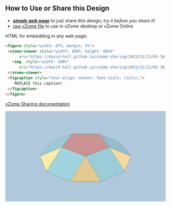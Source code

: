 
## How to Use or Share this Design

 - [***simple web page***](<https://david-hall.github.io/vzome-sharing/2023/12/12/01-36-51-J5-Pentagonal-cupola-Golden/>) to just share this design; *try it before you share it!*
 - [raw vZome file](<https://raw.githubusercontent.com/david-hall/vzome-sharing/main/2023/12/12/01-36-51-J5-Pentagonal-cupola-Golden/J5-Pentagonal-cupola-Golden.vZome>) to use in vZome desktop or vZome Online
 
 HTML for embedding in any web page:
 ```html
<figure style="width: 87%; margin: 5%">
  <vzome-viewer style="width: 100%; height: 60vh"
       src="https://david-hall.github.io/vzome-sharing/2023/12/12/01-36-51-J5-Pentagonal-cupola-Golden/J5-Pentagonal-cupola-Golden.vZome" >
    <img  style="width: 100%"
       src="https://david-hall.github.io/vzome-sharing/2023/12/12/01-36-51-J5-Pentagonal-cupola-Golden/J5-Pentagonal-cupola-Golden.png" >
  </vzome-viewer>
  <figcaption style="text-align: center; font-style: italic;">
     REPLACE this caption!
  </figcaption>
</figure>
 ```

[vZome Sharing documentation](https://vzome.github.io/vzome/sharing.html#how-it-works)

![Image](<J5-Pentagonal-cupola-Golden.png>)

